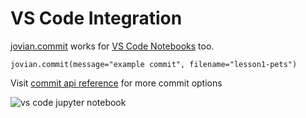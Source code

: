 # VS Code Integration

[jovian.commit](../user-guide/02-upload) works for [VS Code Notebooks](https://code.visualstudio.com/docs/python/jupyter-support) too.

```
jovian.commit(message="example commit", filename="lesson1-pets")
```

Visit [commit api reference](../api-reference/commit) for more commit options

<img src="https://imgur.com/Wg3wPx3.png" class="screenshot" alt="vs code jupyter notebook" />
